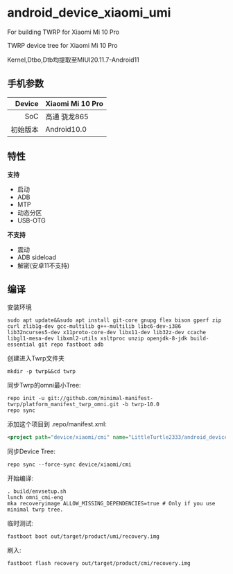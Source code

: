 # android_device_xiaomi_umi
For building TWRP for Xiaomi Mi 10 Pro

TWRP device tree for Xiaomi Mi 10 Pro

Kernel,Dtbo,Dtb均提取至MIUI20.11.7-Android11

## 手机参数

| Device       | Xiaomi Mi 10 Pro                            |
| -----------: | :------------------------------------------ |
| SoC          | 高通 骁龙865              |
| 初始版本 | Android10.0                               |


## 特性

**支持**
- 启动
- ADB
- MTP
- 动态分区
- USB-OTG

**不支持**
- 震动
- ADB sideload
- 解密(安卓11不支持)


## 编译

安装环境
```
sudo apt update&&sudo apt install git-core gnupg flex bison gperf zip curl zlib1g-dev gcc-multilib g++-multilib libc6-dev-i386 lib32ncurses5-dev x11proto-core-dev libx11-dev lib32z-dev ccache 
libgl1-mesa-dev libxml2-utils xsltproc unzip openjdk-8-jdk build-essential git repo fastboot adb
```

创建进入Twrp文件夹
```
mkdir -p twrp&&cd twrp
```

同步Twrp的omni最小Tree:

```
repo init -u git://github.com/minimal-manifest-twrp/platform_manifest_twrp_omni.git -b twrp-10.0
repo sync
```

添加这个项目到 .repo/manifest.xml:

```xml
<project path="device/xiaomi/cmi" name="LittleTurtle2333/android_device_xiaomi_cmi-twrp" remote="github" revision="android-11.0" />
```

同步Device Tree:
```
repo sync --force-sync device/xiaomi/cmi
```

开始编译:
```
. build/envsetup.sh
lunch omni_cmi-eng
mka recoveryimage ALLOW_MISSING_DEPENDENCIES=true # Only if you use minimal twrp tree.
```

临时测试:
```
fastboot boot out/target/product/umi/recovery.img
```

刷入:
```
fastboot flash recovery out/target/product/cmi/recovery.img
```

